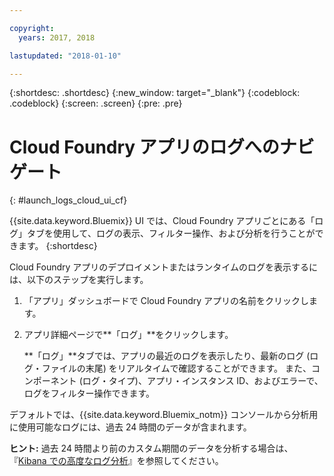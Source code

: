 ```yaml
---

copyright:
  years: 2017, 2018

lastupdated: "2018-01-10"

---
```



{:shortdesc: .shortdesc}
{:new_window: target="_blank"}
{:codeblock: .codeblock}
{:screen: .screen}
{:pre: .pre}

# Cloud Foundry アプリのログへのナビゲート
{: #launch_logs_cloud_ui_cf}

{{site.data.keyword.Bluemix}} UI では、Cloud Foundry アプリごとにある「ログ」タブを使用して、ログの表示、フィルター操作、および分析を行うことができます。
{:shortdesc}

Cloud Foundry アプリのデプロイメントまたはランタイムのログを表示するには、以下のステップを実行します。

1. 「アプリ」ダッシュボードで Cloud Foundry アプリの名前をクリックします。 
    
2. アプリ詳細ページで**「ログ」**をクリックします。
    
    **「ログ」**タブでは、アプリの最近のログを表示したり、最新のログ (ログ・ファイルの末尾) をリアルタイムで確認することができます。 また、コンポーネント (ログ・タイプ)、アプリ・インスタンス ID、およびエラーで、ログをフィルター操作できます。
    
デフォルトでは、{{site.data.keyword.Bluemix_notm}} コンソールから分析用に使用可能なログには、過去 24 時間のデータが含まれます。

**ヒント:** 過去 24 時間より前のカスタム期間のデータを分析する場合は、『[Kibana での高度なログ分析](/docs/services/CloudLogAnalysis/kibana/analyzing_logs_Kibana.html#analyzing_logs_Kibana)』を参照してください。 


